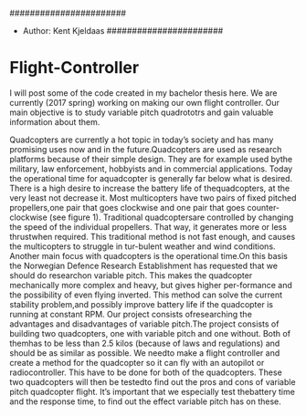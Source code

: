 #######################
* Author: Kent Kjeldaas
#######################

# Flight-Controller

I will post some of the code created in my bachelor thesis here. We are currently (2017 spring) working on making our own flight controller. Our main objective is to study variable pitch quadrototrs and gain valuable information about them. 

Quadcopters are currently a hot topic in today’s society and has many promising uses now and in the future.Quadcopters are used as research platforms because of their simple design.  They are for example used bythe military, law enforcement, hobbyists and in commercial applications.  Today the operational time for aquadcopter is generally far below what is desired.  There is a high desire to increase the battery life of thequadcopters, at the very least not decrease it.  Most multicopters have two pairs of fixed pitched propellers,one pair that goes clockwise and one pair that goes counter-clockwise (see figure 1).  Traditional quadcoptersare controlled by changing the speed of the individual propellers.  That way, it generates more or less thrustwhen required.  This traditional method is not fast enough, and causes the multicopters to struggle in tur-bulent weather and wind conditions.  Another main focus with quadcopters is the operational time.On  this  basis  the  Norwegian  Defence  Research  Establishment  has  requested  that  we  should  do  researchon variable pitch.  This makes the quadcopter mechanically more complex and heavy, but gives higher per-formance and the possibility of even flying inverted.  This method can solve the current stability problem,and  possibly  improve  battery  life  if  the  quadcopter  is  running  at  constant  RPM.  Our  project  consists  ofresearching the advantages and disadvantages of variable pitch.The project consists of building two quadcopters, one with variable pitch and one without.  Both of themhas to be less than 2.5 kilos (because of laws and regulations) and should be as similar as possible.  We needto make a flight controller and create a method for the quadcopter so it can fly with an autopilot or radiocontroller.  This have to be done for both of the quadcopters.  These two quadcopters will then be testedto find out the pros and cons of variable pitch quadcopter flight.  It’s important that we especially test thebattery time and the response time, to find out the effect variable pitch has on these.
